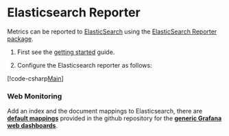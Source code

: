 # Elasticsearch Reporter

Metrics can be reported to [ElasticSearch](https://www.elastic.co/) using the [ElasticSearch Reporter package](https://www.nuget.org/packages/App.Metrics.Extensions.Reporting.ElasticSearch/).

1. First see the [getting started](../getting-started/intro.md) guide.

2. Configure the Elasticsearch reporter as follows:

[!code-csharp[Main](../src/samples/App.Metrics.Extensions.Reporting.Code.Snippets/ElasticSearchReporterSetup.cs)]

### Web Monitoring

Add an index and the document mappings to Elasticsearch, there are [**default mappings**](https://raw.githubusercontent.com/alhardy/AppMetrics.Extensions.Elasticsearch/master/visualization/App.Metrics.Sandbox-Elasticsearch-IndexAndMappingSetup.json) provided in the github repository for the [**generic Grafana web dashboards**](../web-application-monitoring/visualization-grafana.md).